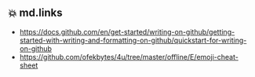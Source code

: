 ## :boom: md.links  

* https://docs.github.com/en/get-started/writing-on-github/getting-started-with-writing-and-formatting-on-github/quickstart-for-writing-on-github
* https://github.com/ofekbytes/4u/tree/master/offline/E/emoji-cheat-sheet
